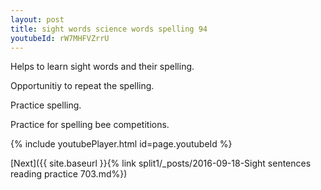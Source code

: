 ```yaml
---
layout: post
title: sight words science words spelling 94
youtubeId: rW7MHFVZrrU
---
```

 
 
Helps to learn sight words and their spelling.

Opportunitiy to repeat the spelling. 

Practice spelling. 
 
Practice for spelling bee competitions. 
 
{% include youtubePlayer.html id=page.youtubeId %}
 
 

[Next]({{ site.baseurl }}{% link  split1/_posts/2016-09-18-Sight sentences reading practice 703.md%})
 

